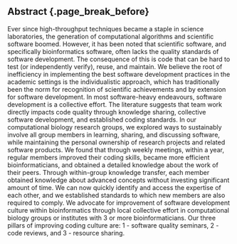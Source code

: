 ## Abstract {.page_break_before}

Ever since high-throughput techniques became a staple in science laboratories, the generation of computational algorithms and scientific software boomed.
However, it has been noted that scientific software, and specifically bioinformatics software, often lacks the quality standards of software development. The consequence of this is code that can be hard to test (or independently verify), reuse, and maintain.
We believe the root of inefficiency in implementing the best software development practices in the academic settings is the individualistic approach, which has traditionally been the norm for recognition of scientific achievements and by extension for software development.
In most software-heavy endeavours, software development is a collective effort.
The literature suggests that team work directly impacts code quality through knowledge sharing, collective software development, and established coding standards.
In our computational biology research groups, we explored ways to sustainably involve all group members in learning, sharing, and discussing software, while maintaining the personal ownership of research projects and related software products.
We found that through weekly meetings, within a year, regular members improved their coding skills, became more efficient bioinformaticians, and obtained a detailed knowledge about the work of their peers.
Through within-group knowledge transfer, each member obtained knowledge about advanced concepts without investing significant amount of time.
We can now quickly identify and access the expertise of each other, and we established standards to which new members are also required to comply.
We advocate for improvement of software development culture within bioinformatics through local collective effort in computational biology groups or institutes with 3 or more bioinformaticians.
Our three pillars of improving coding culture are: 1 - software quality seminars, 2 - code reviews, and 3 - resource sharing.

<!-- 
Some comments:
- Some of these sentences were rather strong. I have tried to soften them a bit using e.g. the word "often"
- At various places in the manuscript, I would reorder the sentences a bit. E.g. "Software development is a collective effort in most software-heavy endeavours." -> "In most software-heavy endeavours, ...". It makes for an easier read
-->
